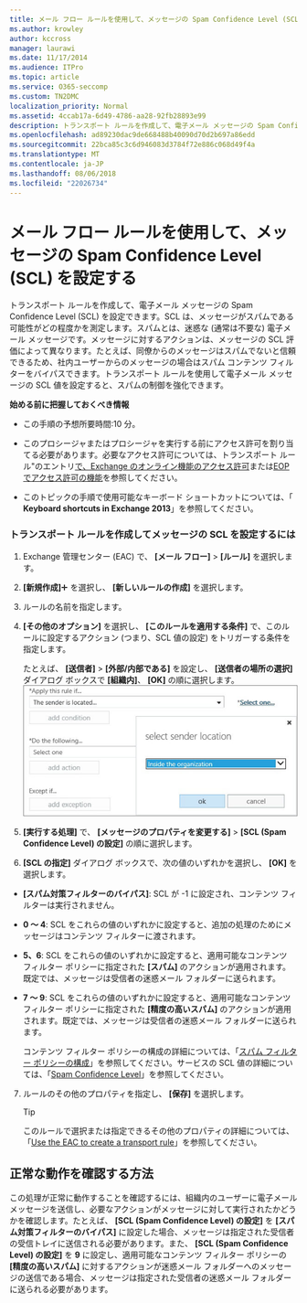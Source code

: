 ```yaml
---
title: メール フロー ルールを使用して、メッセージの Spam Confidence Level (SCL) を設定する
ms.author: krowley
author: kccross
manager: laurawi
ms.date: 11/17/2014
ms.audience: ITPro
ms.topic: article
ms.service: O365-seccomp
ms.custom: TN2DMC
localization_priority: Normal
ms.assetid: 4ccab17a-6d49-4786-aa28-92fb28893e99
description: トランスポート ルールを作成して、電子メール メッセージの Spam Confidence Level (SCL) を設定できます。SCL は、メッセージがスパムである可能性がどの程度かを測定します。スパムとは、迷惑な (通常は不要な) 電子メール メッセージです。メッセージに対するアクションは、メッセージの SCL 評価によって異なります。たとえば、同僚からのメッセージはスパムでないと信頼できるため、社内ユーザーからのメッセージの場合はスパム コンテンツ フィルターをバイパスできます。トランスポート ルールを使用して電子メール メッセージの SCL 値を設定すると、スパムの制御を強化できます。
ms.openlocfilehash: ad89230dac9de668488b40090d70d2b697a86edd
ms.sourcegitcommit: 22bca85c3c6d946083d3784f72e886c068d49f4a
ms.translationtype: MT
ms.contentlocale: ja-JP
ms.lasthandoff: 08/06/2018
ms.locfileid: "22026734"
---
```

# <a name="use-mail-flow-rules-to-set-the-spam-confidence-level-scl-in-messages"></a>メール フロー ルールを使用して、メッセージの Spam Confidence Level (SCL) を設定する

トランスポート ルールを作成して、電子メール メッセージの Spam Confidence Level (SCL) を設定できます。SCL は、メッセージがスパムである可能性がどの程度かを測定します。スパムとは、迷惑な (通常は不要な) 電子メール メッセージです。メッセージに対するアクションは、メッセージの SCL 評価によって異なります。たとえば、同僚からのメッセージはスパムでないと信頼できるため、社内ユーザーからのメッセージの場合はスパム コンテンツ フィルターをバイパスできます。トランスポート ルールを使用して電子メール メッセージの SCL 値を設定すると、スパムの制御を強化できます。 
  
 **始める前に把握しておくべき情報**
  
- この手順の予想所要時間:10 分。
    
- このプロシージャまたはプロシージャを実行する前にアクセス許可を割り当てる必要があります。必要なアクセス許可については、トランスポート ルール"のエントリ[で、Exchange のオンライン機能のアクセス許可](http://technet.microsoft.com/library/15073ce1-0917-403b-8839-02a2ebc96e16.aspx)または[EOP でアクセス許可の機能](eop/feature-permissions-in-eop.md)を参照してください。 
    
- このトピックの手順で使用可能なキーボード ショートカットについては、「 **Keyboard shortcuts in Exchange 2013**」を参照してください。
    
### <a name="to-create-a-transport-rule-that-sets-the-scl-of-a-message"></a>トランスポート ルールを作成してメッセージの SCL を設定するには

1. Exchange 管理センター (EAC) で、 **[メール フロー]** \> **[ルール]** を選択します。
    
2. **[新規作成]**![[追加] アイコン](media/ITPro-EAC-AddIcon.png) を選択し、 **[新しいルールの作成]** を選択します。
    
3. ルールの名前を指定します。
    
4. **[その他のオプション]** を選択し、 **[このルールを適用する条件]** で、このルールに設定するアクション (つまり、SCL 値の設定) をトリガーする条件を指定します。
    
    たとえば、 **[送信者]** \> **[外部/内部である]** を設定し、 **[送信者の場所の選択]** ダイアログ ボックスで **[組織内]**、 **[OK]** の順に選択します。</br>
    ![送信者の場所の選択](media/EOP-ETR-SetSCL-1.jpg)
  
5. **[実行する処理]** で、 **[メッセージのプロパティを変更する]** \> **[SCL (Spam Confidence Level) の設定]** の順に選択します。
  
6. **[SCL の指定]** ダイアログ ボックスで、次の値のいずれかを選択し、 **[OK]** を選択します。
    
  - **[スパム対策フィルターのバイパス]**: SCL が -1 に設定され、コンテンツ フィルターは実行されません。 
    
  - **0 ～ 4**: SCL をこれらの値のいずれかに設定すると、追加の処理のためにメッセージはコンテンツ フィルターに渡されます。 
    
  - **5、6**: SCL をこれらの値のいずれかに設定すると、適用可能なコンテンツ フィルター ポリシーに指定された **[スパム]** のアクションが適用されます。既定では、メッセージは受信者の迷惑メール フォルダーに送られます。 
    
  - **7 ～ 9**: SCL をこれらの値のいずれかに設定すると、適用可能なコンテンツ フィルター ポリシーに指定された **[精度の高いスパム]** のアクションが適用されます。既定では、メッセージは受信者の迷惑メール フォルダーに送られます。 
    
    コンテンツ フィルター ポリシーの構成の詳細については、「[スパム フィルター ポリシーの構成](configure-your-spam-filter-policies.md)」を参照してください。サービスの SCL 値の詳細については、「[Spam Confidence Level](spam-confidence-levels.md)」を参照してください。
    
7. ルールのその他のプロパティを指定し、 **[保存]** を選択します。
    
    > [!TIP]
    > このルールで選択または指定できるその他のプロパティの詳細については、「[Use the EAC to create a transport rule](http://technet.microsoft.com/library/e7a81372-b6d7-4d1f-bc9e-a845a7facac2.aspx#CreateEAC)」を参照してください。 
  
## <a name="how-do-you-know-this-worked"></a>正常な動作を確認する方法

この処理が正常に動作することを確認するには、組織内のユーザーに電子メール メッセージを送信し、必要なアクションがメッセージに対して実行されたかどうかを確認します。たとえば、 **[SCL (Spam Confidence Level) の設定]** を **[スパム対策フィルターのバイパス]** に設定した場合、メッセージは指定された受信者の受信トレイに送信される必要があります。また、 **[SCL (Spam Confidence Level) の設定]** を **9** に設定し、適用可能なコンテンツ フィルター ポリシーの **[精度の高いスパム]** に対するアクションが迷惑メール フォルダーへのメッセージの送信である場合、メッセージは指定された受信者の迷惑メール フォルダーに送られる必要があります。 
  

